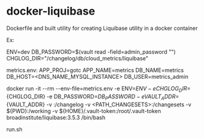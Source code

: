 # docker-liquibase
Dockerfile and built utility for creating Liquibase utility in a docker container

Ex:


ENV=dev
DB_PASSWORD=$(vault read -field=admin_password "<VAULTPATH>")
CHGLOG_DIR="/changelog/db/cloud_metrics/liquibase"

metrics.env:
APP_PROJ=gotc
APP_NAME=metrics
DB_NAME=metrics
DB_HOST=<DNS_NAME_MYSQL_INSTANCE>
DB_USER=metrics_admin

docker run -it --rm --env-file=metrics.env -e ENV=${ENV} -e CHGLOG_DIR=${CHGLOG_DIR} -e DB_PASSWORD=${DB_PASSWORD} -e VAULT_ADDR=${VAULT_ADDR} -v <PATH-TO-CHANGELOG>:/changelog -v <PATH_CHANGESETS>:/changesets -v ${PWD}:/working -v ${HOME}/.vault-token:/root/.vault-token broadinstitute/liquibase:3.5.3 /bin/bash

run.sh
